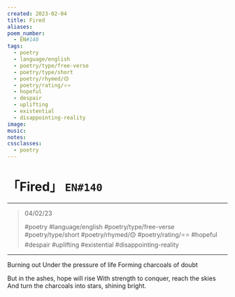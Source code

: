 ```yaml
---
created: 2023-02-04
title: Fired
aliases:
poem_number:
  - EN#140
tags:
  - poetry
  - language/english
  - poetry/type/free-verse
  - poetry/type/short
  - poetry/rhymed/🟡
  - poetry/rating/⭐⭐
  - hopeful
  - despair
  - uplifting
  - existential
  - disappointing-reality
image:
music:
notes:
cssclasses:
  - poetry
---
```

# 「Fired」 `EN#140`

---

> 04/02/23
> 
> #poetry 
> #language/english 
> #poetry/type/free-verse #poetry/type/short 
> #poetry/rhymed/🟡 
> #poetry/rating/⭐⭐ 
> #hopeful #despair #uplifting #existential #disappointing-reality 

---

Burning out
Under the pressure of life
Forming charcoals of doubt

But in the ashes, hope will rise
With strength to conquer, reach the skies
And turn the charcoals into stars, shining bright.
